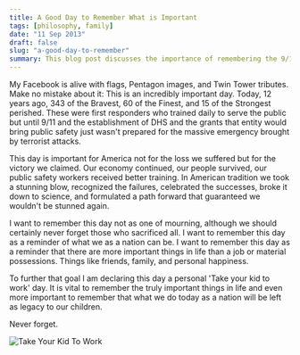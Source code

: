 ```yaml
---
title: A Good Day to Remember What is Important
tags: [philosophy, family]
date: "11 Sep 2013"
draft: false
slug: "a-good-day-to-remember"
summary: This blog post discusses the importance of remembering the 9/11 attacks, not just as a day of mourning, but as a reminder of what America can be. The author urges readers to focus on the important things in life, such as friends, family, and personal happiness, and to take the time to teach their children about these values.
---
```


My Facebook is alive with flags, Pentagon images, and Twin Tower tributes. Make no mistake about it: This is an incredibly important day. Today, 12 years ago, 343 of the Bravest, 60 of the Finest, and 15 of the Strongest perished. These were first responders who trained daily to serve the public but until 9/11 and the establishment of DHS and the grants that entity would bring public safety just wasn't prepared for the massive emergency brought by terrorist attacks.

This day is important for America not for the loss we suffered but for the victory we claimed. Our economy continued, our people survived, our public safety workers received better training. In American tradition we took a stunning blow, recognized the failures, celebrated the successes, broke it down to science, and formulated a path forward that guaranteed we wouldn't be stunned again.

I want to remember this day not as one of mourning, although we should certainly never forget those who sacrificed all. I want to remember this day as a reminder of what we as a nation can be. I want to remember this day as a reminder that there are more important things in life than a job or material possessions. Things like friends, family, and personal happiness.

To further that goal I am declaring this day a personal 'Take your kid to work' day. It is vital to remember the truly important things in life and even more important to remember that what we do today as a nation will be left as legacy to our children.

Never forget.

![Take Your Kid To Work](http://data.brooksgarrett.com/images/take_your_kid_to_work.jpg)
